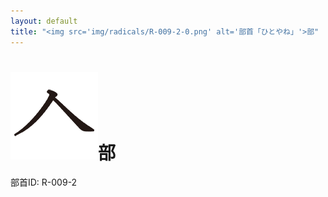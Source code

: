 ```yaml
---
layout: default
title: "<img src='img/radicals/R-009-2-0.png' alt='部首「ひとやね」'>部"  # glyphをタイトルに使用
---
```


# <img src='img/radicals/R-009-2-0.png' alt='部首「ひとやね」'>部
部首ID: R-009-2
